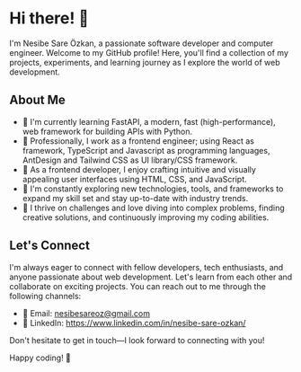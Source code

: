 # Hi there! 👋

I'm Nesibe Sare Özkan, a passionate software developer and computer engineer. Welcome to my GitHub profile! Here, you'll find a collection of my projects, experiments, and learning journey as I explore the world of web development.

## About Me

- 🌱 I'm currently learning FastAPI, a modern, fast (high-performance), web framework for building APIs with Python.
- 💼 Professionally, I work as a frontend engineer; using React as framework, TypeScript and Javascript as programming languages, AntDesign and Tailwind CSS as UI library/CSS framework.
- 🎨 As a frontend developer, I enjoy crafting intuitive and visually appealing user interfaces using HTML, CSS, and JavaScript.
- 🔭 I'm constantly exploring new technologies, tools, and frameworks to expand my skill set and stay up-to-date with industry trends.
- 🚀 I thrive on challenges and love diving into complex problems, finding creative solutions, and continuously improving my coding abilities.

## Let's Connect

I'm always eager to connect with fellow developers, tech enthusiasts, and anyone passionate about web development. Let's learn from each other and collaborate on exciting projects. You can reach out to me through the following channels:

- 📧 Email: nesibesareoz@gmail.com
- 💼 LinkedIn: https://www.linkedin.com/in/nesibe-sare-ozkan/

Don't hesitate to get in touch—I look forward to connecting with you!

Happy coding! 🚀
